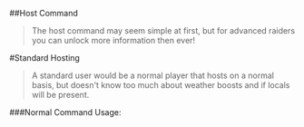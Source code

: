 ##Host Command
>The host command may seem simple at first, but for advanced raiders you can unlock more information then ever!

#Standard Hosting
>A standard user would be a normal player that hosts on a normal basis, but doesn't know too much about weather boosts and if locals will be present.

###Normal Command Usage:
